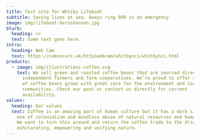 ```yaml
---
title: Test site for Whtiby Lifeboat
subtitle: Saving lives at sea. Aways ring 999 in an emergency
image: img/lifeboat-heroshannon.jpg
blurb:
  heading: <>
  text: Some text goes here.
intro:
  heading: Web Cam
  text: https://camsecure.uk/httpswebcam/whitbynci/whitbynci.html
products:
  - image: img/illustrations-coffee.svg
    text: We sell green and roasted coffee beans that are sourced directly from
      independent farmers and farm cooperatives. We’re proud to offer a variety
      of coffee beans grown with great care for the environment and local
      communities. Check our post or contact us directly for current
      availability.
values:
  heading: Our values
  text: Coffee is an amazing part of human culture but it has a dark side too –
    one of colonialism and mindless abuse of natural resources and human lives.
    We want to turn this around and return the coffee trade to the drink’s
    exhilarating, empowering and unifying nature.
---
```

